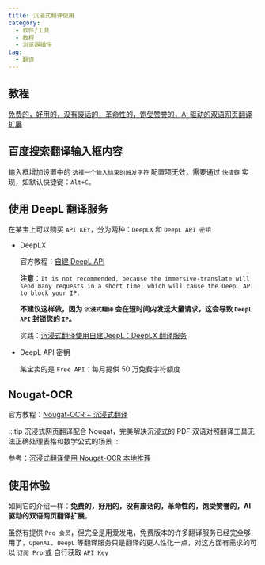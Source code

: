 ```yaml
---
title: 沉浸式翻译使用
category:
  - 软件/工具
  - 教程
  - 浏览器插件
tag:
  - 翻译
---
```


## 教程

[免费的，好用的，没有废话的，革命性的，饱受赞誉的，AI 驱动的双语网页翻译扩展](https://immersivetranslate.com/docs/)

## 百度搜索翻译输入框内容

输入框增加设置中的 `选择一个输入结束的触发字符` 配置项无效，需要通过 `快捷键` 实现，如默认快捷键：`Alt+C`。

## 使用 DeepL 翻译服务

在某宝上可以购买 `API KEY`，分为两种：`DeepLX` 和 `DeepL API 密钥`

- DeepLX

  官方教程：[自建 DeepL API](https://immersivetranslate.com/docs/services/deepL/#%E8%87%AA%E5%BB%BA-deepl-api)

  **注意**：`It is not recommended, because the immersive-translate will send many requests in a short time, which will cause the DeepL API to block your IP.`

  **不建议这样做，因为 `沉浸式翻译` 会在短时间内发送大量请求，这会导致 `DeepL API` 封锁您的 `IP`。**

  实践：[沉浸式翻译使用自建DeepL：DeepLX 翻译服务](./DeepLX.md)

- DeepL API 密钥

  某宝卖的是 `Free API`：每月提供 50 万免费字符额度

## Nougat-OCR

官方教程：[Nougat-OCR + 沉浸式翻译](https://immersivetranslate.com/docs/pdf/nougat/)

:::tip
沉浸式网页翻译配合 Nougat，完美解决沉浸式的 PDF 双语对照翻译工具无法正确处理表格和数学公式的场景
:::

参考：[沉浸式翻译使用 Nougat-OCR 本地推理](./Nougat-OCR.md)

## 使用体验

如同它的介绍一样：**免费的，好用的，没有废话的，革命性的，饱受赞誉的，AI 驱动的双语网页翻译扩展**。

虽然有提供 `Pro 会员`，但完全是用爱发电，免费版本的许多翻译服务已经完全够用了，`OpenAI`、`DeepL` 等翻译服务只是翻译的更人性化一点，对这方面有需求的可以 `订阅 Pro` 或 自行获取 `API Key`
